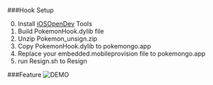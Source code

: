 ###Hook Setup

0. Install [iOSOpenDev](http://iosopendev.com) Tools
1. Build PokemonHook.dylib file
2. Unzip Pokemon_unsign.zip
3. Copy PokemonHook.dylib to pokemongo.app
4. Replace your embedded.mobileprovision file to pokemongo.app
5. run Resign.sh to Resign


###Feature
![DEMO](http://ww4.sinaimg.cn/large/72f96cbajw1f5ummttxoag20af0ijnpd.gif)
